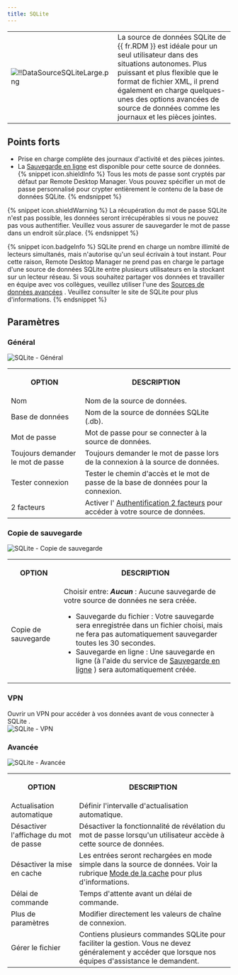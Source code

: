```yaml
---
title: SQLite
---
```

<table>
	<tr>
		<td>

![!!DataSourceSQLiteLarge.png](https://webdevolutions.azureedge.net/docs/common/DataSourceSQLiteLarge.png) 
		</td>
		<td>
La source de données SQLite de {{ fr.RDM }} est idéale pour un seul utilisateur dans des situations autonomes. Plus puissant et plus flexible que le format de fichier XML, il prend également en charge quelques-unes des options avancées de source de données comme les journaux et les pièces jointes. 
		</td>
	</tr>
</table>

## Points forts 

* Prise en charge complète des journaux d'activité et des pièces jointes. 
* La [Sauvegarde en ligne](/fr/cloud/rdm-online-services/online-backup/) est disponible pour cette source de données. 
{% snippet icon.shieldInfo %} 
Tous les mots de passe sont cryptés par défaut par Remote Desktop Manager. Vous pouvez spécifier un mot de passe personnalisé pour crypter entièrement le contenu de la base de données SQLite. 
{% endsnippet %}
 
{% snippet icon.shieldWarning %} 
La récupération du mot de passe SQLite n'est pas possible, les données seront irrécupérables si vous ne pouvez pas vous authentifier. Veuillez vous assurer de sauvegarder le mot de passe dans un endroit sûr.place. 
{% endsnippet %}
 
{% snippet icon.badgeInfo %} 
SQLite prend en charge un nombre illimité de lecteurs simultanés, mais n'autorise qu'un seul écrivain à tout instant. Pour cette raison, Remote Desktop Manager ne prend pas en charge le partage d'une source de données SQLite entre plusieurs utilisateurs en la stockant sur un lecteur réseau. Si vous souhaitez partager vos données et travailler en équipe avec vos collègues, veuillez utiliser l'une des [Sources de données avancées](/fr/rdm/windows/data-sources/data-sources-types/advanced-data-sources/) . Veuillez consulter le site de SQLite pour plus d'informations. 
{% endsnippet %}
 
## Paramètres 

### Général 

![SQLite - Général](https://webdevolutions.azureedge.net/docs/fr/rdm/windows/clip11345.png) 

<table>
	<tr>
		<th>

OPTION 
		</th>
		<th>
DESCRIPTION 
		</th>
	</tr>
	<tr>
		<td>
Nom 
		</td>
		<td>
Nom de la source de données. 
		</td>
	</tr>
	<tr>
		<td>
Base de données 
		</td>
		<td>
Nom de la source de données SQLite (.db). 
		</td>
	</tr>
	<tr>
		<td>
Mot de passe 
		</td>
		<td>
Mot de passe pour se connecter à la source de données. 
		</td>
	</tr>
	<tr>
		<td>
Toujours demander le mot de passe 
		</td>
		<td>
Toujours demander le mot de passe lors de la connexion à la source de données. 
		</td>
	</tr>
	<tr>
		<td>
Tester connexion 
		</td>
		<td>
Tester le chemin d'accès et le mot de passe de la base de données pour la connexion. 
		</td>
	</tr>
	<tr>
		<td>
2 facteurs 
		</td>
		<td>
Activer l' [Authentification 2 facteurs](/fr/rdm/windows/data-sources/multi-factor-authentication/) pour accéder à votre source de données. 
		</td>
	</tr>
</table>

### Copie de sauvegarde 

![SQLite - Copie de sauvegarde](https://webdevolutions.azureedge.net/docs/fr/rdm/windows/clip10784.png) 

<table>
	<tr>
		<th>

OPTION 
		</th>
		<th>
DESCRIPTION 
		</th>
	</tr>
	<tr>
		<td>
Copie de sauvegarde 
		</td>
		<td>
Choisir entre: 
***Aucun*** : Aucune sauvegarde de votre source de données ne sera créée.  

* Sauvegarde du fichier : Votre sauvegarde sera enregistrée dans un fichier choisi, mais ne fera pas automatiquement sauvegarder toutes les 30 secondes. 
* Sauvegarde en ligne : Une sauvegarde en ligne (à l'aide du service de [Sauvegarde en ligne](/fr/cloud/getting-started/devolutions-cloud-services/) ) sera automatiquement créée. 
		</td>
	</tr>
</table>

### VPN 

Ouvrir un VPN pour accéder à vos données avant de vous connecter à SQLite .  
![SQLite - VPN](https://webdevolutions.azureedge.net/docs/fr/rdm/windows/SQLiteVPN.png) 

### Avancée 

![SQLite - Avancée](https://webdevolutions.azureedge.net/docs/fr/rdm/windows/clip10785.png) 

<table>
	<tr>
		<th>

OPTION 
		</th>
		<th>
DESCRIPTION 
		</th>
	</tr>
	<tr>
		<td>
Actualisation automatique 
		</td>
		<td>
Définir l'intervalle d'actualisation automatique. 
		</td>
	</tr>
	<tr>
		<td>
Désactiver l'affichage du mot de passe 
		</td>
		<td>
Désactiver la fonctionnalité de révélation du mot de passe lorsqu'un utilisateur accède à cette source de données. 
		</td>
	</tr>
	<tr>
		<td>
Désactiver la mise en cache 
		</td>
		<td>
Les entrées seront rechargées en mode simple dans la source de données. Voir la rubrique [Mode de la cache](/fr/rdm/windows/data-sources/caching/) pour plus d'informations. 
		</td>
	</tr>
	<tr>
		<td>
Délai de commande 
		</td>
		<td>
Temps d'attente avant un délai de commande. 
		</td>
	</tr>
	<tr>
		<td>
Plus de paramètres 
		</td>
		<td>
Modifier directement les valeurs de chaîne de connexion. 
		</td>
	</tr>
	<tr>
		<td>
Gérer le fichier 
		</td>
		<td>
Contiens plusieurs commandes SQLite pour faciliter la gestion. Vous ne devez généralement y accéder que lorsque nos équipes d'assistance le demandent. 
		</td>
	</tr>
</table>


